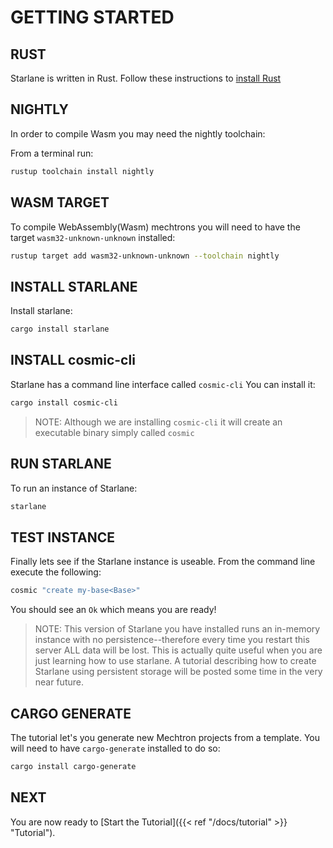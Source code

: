 
# GETTING STARTED 

## RUST
Starlane is written in Rust.  Follow these instructions to [install Rust](https://www.rust-lang.org/tools/install)


## NIGHTLY
In order to compile Wasm you may need the nightly toolchain:

From a terminal run:

```bash
rustup toolchain install nightly
```

## WASM TARGET
To compile WebAssembly(Wasm)  mechtrons you will need to have the target `wasm32-unknown-unknown` installed:

```bash
rustup target add wasm32-unknown-unknown --toolchain nightly
```

## INSTALL STARLANE 
Install starlane:
```bash
cargo install starlane
```

## INSTALL cosmic-cli
Starlane has a command line interface called `cosmic-cli`   You can install it:
```bash
cargo install cosmic-cli
```

>NOTE: Although we are installing `cosmic-cli` it will create an executable binary simply called `cosmic`

## RUN STARLANE
To run an instance of Starlane:

```bash
starlane
```

## TEST INSTANCE
Finally lets see if the Starlane instance is useable.  From the command line execute the following:

```bash
cosmic "create my-base<Base>"
```

You should see an `Ok` which means you are ready!

>NOTE: This version of Starlane you have installed runs an in-memory instance with no persistence--therefore every time you restart this server ALL data will be lost.  This is actually quite useful when you are just learning how to use starlane.  A tutorial describing how to create Starlane using persistent storage will be posted some time in the very near future.


## CARGO GENERATE

The tutorial let's you generate new Mechtron projects from a template.  You will need to have `cargo-generate` installed to do so:

```bash
cargo install cargo-generate
```


## NEXT

You are now ready to [Start the Tutorial]({{< ref "/docs/tutorial" >}} "Tutorial").
